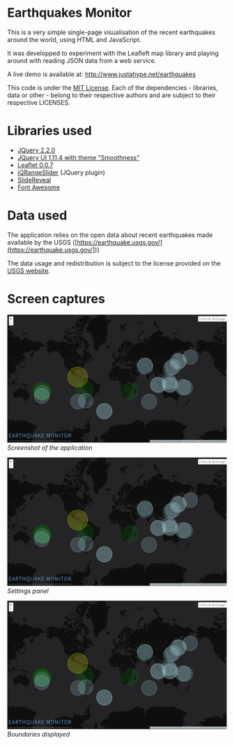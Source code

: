 # Earthquakes Monitor

This is a very simple single-page visualisation of the recent earthquakes around the world, using HTML and JavaScript.

It was developped to experiment with the Leafleft map library and playing around with reading JSON data from a web service.

A live demo is available at: http://www.justahype.net/earthquakes

This code is under the [MIT License](License.txt). Each of the dependencies - libraries, data or other - belong to their respective authors and are subject to their respective LICENSES.

# Libraries used

- [JQuery 2.2.0](https://github.com/jquery/jquery)
- [JQuery UI 1.11.4 with theme "Smoothness"](https://github.com/jquery/jquery-ui)
- [Leaflet 0.0.7](https://github.com/Leaflet/Leaflet)
- [jQRangeSlider](http://ghusse.github.io/jQRangeSlider) (JQuery plugin)
- [SlideReveal](http://nnattawat.github.io/slideReveal/)
- [Font Awesome](https://github.com/FortAwesome/Font-Awesome)

# Data used

The application relies on the open data about recent earthquakes made available by the USGS ([https://earthquake.usgs.gov/](https://earthquake.usgs.gov/]))

The data usage and redistribution is subject to the license provided on the [USGS website](https://earthquake.usgs.gov/]).

# Screen captures

![Screenshot of the application](/screenshots/earthquakes.jpg "Screenshot of the application")
*Screenshot of the application*

![Settings panel](https://github.com/guillaumeprevost/earthquakes-monitor/raw/master/screenshots/earthquakes.jpg "Settings panel")
*Settings panel*

![Boundaries displayed](https://github.com/guillaumeprevost/earthquakes-monitor/blob/master/screenshots/earthquakes.jpg "Boundaries displayed")
*Boundaries displayed*